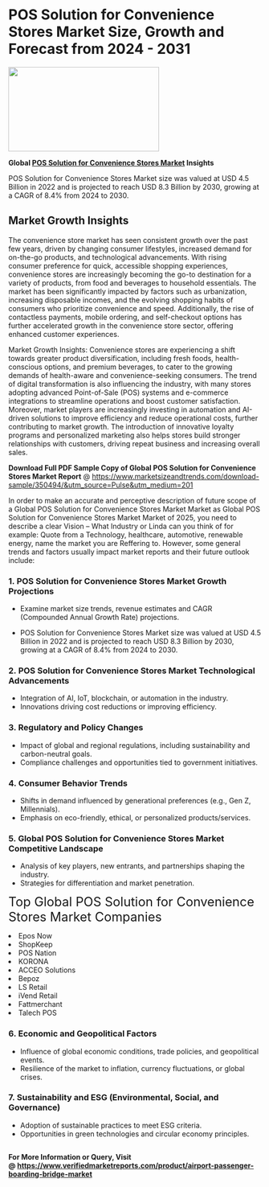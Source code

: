 <H1>POS Solution for Convenience Stores Market Size, Growth and Forecast from 2024 - 2031</H1><img class="aligncenter size-medium wp-image-584254" src="https://thirdeyenews.in/wp-content/uploads/2024/09/Global-Market-Research-300x168.jpeg" alt="" width="300" height="168" /><p><strong>Global&nbsp;<a href="https://www.marketsizeandtrends.com/download-sample/350494/&amp;utm_source=Pulse&amp;utm_medium=201">POS Solution for Convenience Stores Market</a> Insights</strong></p><p>POS Solution for Convenience Stores Market size was valued at USD 4.5 Billion in 2022 and is projected to reach USD 8.3 Billion by 2030, growing at a CAGR of 8.4% from 2024 to 2030.</p><p><h2>Market Growth Insights</h2> <p>The convenience store market has seen consistent growth over the past few years, driven by changing consumer lifestyles, increased demand for on-the-go products, and technological advancements. With rising consumer preference for quick, accessible shopping experiences, convenience stores are increasingly becoming the go-to destination for a variety of products, from food and beverages to household essentials. The market has been significantly impacted by factors such as urbanization, increasing disposable incomes, and the evolving shopping habits of consumers who prioritize convenience and speed. Additionally, the rise of contactless payments, mobile ordering, and self-checkout options has further accelerated growth in the convenience store sector, offering enhanced customer experiences. </p> <p>Market Growth Insights: Convenience stores are experiencing a shift towards greater product diversification, including fresh foods, health-conscious options, and premium beverages, to cater to the growing demands of health-aware and convenience-seeking consumers. The trend of digital transformation is also influencing the industry, with many stores adopting advanced Point-of-Sale (POS) systems and e-commerce integrations to streamline operations and boost customer satisfaction. Moreover, market players are increasingly investing in automation and AI-driven solutions to improve efficiency and reduce operational costs, further contributing to market growth. The introduction of innovative loyalty programs and personalized marketing also helps stores build stronger relationships with customers, driving repeat business and increasing overall sales. </p><p><span class=""><strong>Download Full PDF Sample Copy of Global POS Solution for Convenience Stores Market Report</strong> @ <a href="https://www.marketsizeandtrends.com/download-sample/350494/&amp;utm_source=Pulse&amp;utm_medium=201" target="_blank">https://www.marketsizeandtrends.com/download-sample/350494/&amp;utm_source=Pulse&amp;utm_medium=201</a></span></p><p>In order to make an accurate and perceptive description of future scope of a Global&nbsp;POS Solution for Convenience Stores Market Market as Global&nbsp;POS Solution for Convenience Stores Market Market of 2025, you need to describe a clear Vision &ndash; What Industry or Linda can you think of for example: Quote from a Technology, healthcare, automotive, renewable energy, name the market you are Reffering to. However, some general trends and factors usually impact market reports and their future outlook include:</p><h3>1.&nbsp;<strong>POS Solution for Convenience Stores Market Growth Projections</strong></h3><ul><li>Examine market size trends, revenue estimates and CAGR (Compounded Annual Growth Rate) projections.</li><li><p>POS Solution for Convenience Stores Market size was valued at USD 4.5 Billion in 2022 and is projected to reach USD 8.3 Billion by 2030, growing at a CAGR of 8.4% from 2024 to 2030.</p></li></ul><h3>2.&nbsp;<strong>POS Solution for Convenience Stores Market Technological Advancements</strong></h3><ul><li>Integration of AI, IoT, blockchain, or automation in the industry.</li><li>Innovations driving cost reductions or improving efficiency.</li></ul><h3>3.&nbsp;<strong>Regulatory and Policy Changes</strong></h3><ul><li>Impact of global and regional regulations, including sustainability and carbon-neutral goals.</li><li>Compliance challenges and opportunities tied to government initiatives.</li></ul><h3>4.&nbsp;<strong>Consumer Behavior Trends</strong></h3><ul><li>Shifts in demand influenced by generational preferences (e.g., Gen Z, Millennials).</li><li>Emphasis on eco-friendly, ethical, or personalized products/services.</li></ul><h3>5.&nbsp;<strong>Global POS Solution for Convenience Stores Market Competitive Landscape</strong></h3><ul><li>Analysis of key players, new entrants, and partnerships shaping the industry.</li><li>Strategies for differentiation and market penetration.</li></ul><p data-pm-slice="1 1 []"><span style="color: inherit; font-family: inherit; font-size: 25px;">Top Global POS Solution for Convenience Stores Market Companies</span></p><div class="" data-test-id=""><p><li>Epos Now</li><li> ShopKeep</li><li> POS Nation</li><li> KORONA</li><li> ACCEO Solutions</li><li> Bepoz</li><li> LS Retail</li><li> iVend Retail</li><li> Fattmerchant</li><li> Talech POS</li></p></div><h3>6.&nbsp;<strong>Economic and Geopolitical Factors</strong></h3><ul><li>Influence of global economic conditions, trade policies, and geopolitical events.</li><li>Resilience of the market to inflation, currency fluctuations, or global crises.</li></ul><h3>7.&nbsp;<strong>Sustainability and ESG (Environmental, Social, and Governance)</strong></h3><ul><li>Adoption of sustainable practices to meet ESG criteria.</li><li>Opportunities in green technologies and circular economy principles.</li></ul><h2><strong style="font-size: 14px;">For More Information or Query, Visit @&nbsp;</strong><a style="background-color: #ffffff; font-size: 14px;" href="https://www.marketsizeandtrends.com/report/pos-solution-for-convenience-stores-market/" target="_blank">https://www.verifiedmarketreports.com/product/airport-passenger-boarding-bridge-market</a></h2>
